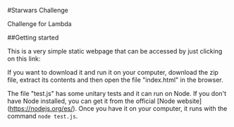 #Starwars Challenge

Challenge for Lambda

##Getting started

This is a very simple static webpage that can be accessed by just clicking on this link:

If you want to download it and run it on your computer, download the zip file, extract its contents and then open the file "index.html" in the browser.

The file "test.js" has some unitary tests and it can run on Node. If you don't have Node installed, you can get it from the official [Node website] (https://nodejs.org/es/). Once you have it on your computer, it runs with the command `node test.js`.
